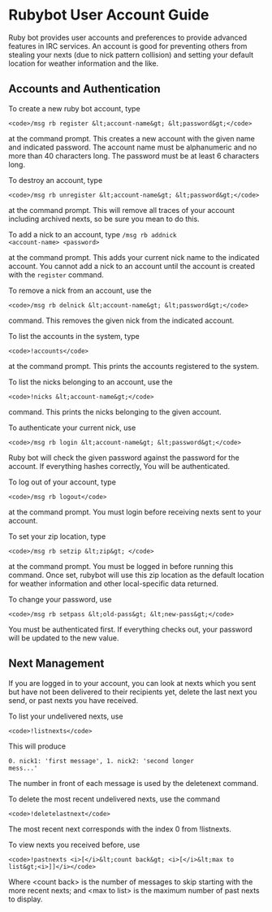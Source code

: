Rubybot User Account Guide
==========================

Ruby bot provides user accounts and preferences to provide advanced features in IRC services.  An account is good for preventing others from stealing your nexts (due to nick pattern collision) and setting your default location for weather information and the like.

Accounts and Authentication
---------------------------

To create a new ruby bot account, type

    <code>/msg rb register &lt;account-name&gt; &lt;password&gt;</code>

at the command prompt. This creates a new account with the given name and indicated password. The account name must be alphanumeric and no more than 40 characters long. The password must be at least 6 characters long.

To destroy an account, type

    <code>/msg rb unregister &lt;account-name&gt; &lt;password&gt;</code>

at the command prompt. This will remove all traces of your account including archived nexts, so be sure you mean to do this.

To add a nick to an account, type
    <code>/msg rb addnick &lt;account-name&gt; &lt;password&gt;</code>

at the command prompt. This adds your current nick name to the indicated account. You cannot add a nick to an account until the account is created with the <code>register</code> command.

To remove a nick from an account, use the

    <code>/msg rb delnick &lt;account-name&gt; &lt;password&gt;</code>

command. This removes the given nick from the indicated account.

To list the accounts in the system, type

    <code>!accounts</code>

at the command prompt. This prints the accounts registered to the system.

To list the nicks belonging to an account, use the

    <code>!nicks &lt;account-name&gt;</code>

command. This prints the nicks belonging to the given account.

To authenticate your current nick, use

    <code>/msg rb login &lt;account-name&gt; &lt;password&gt;</code>

Ruby bot will check the given password against the password for the account. If everything hashes correctly, You will be authenticated.

To log out of your account, type

    <code>/msg rb logout</code>

at the command prompt.  You must login before receiving nexts sent to your account.

To set your zip location, type

    <code>/msg rb setzip &lt;zip&gt; </code>

at the command prompt.  You must be logged in before running this command.  Once set, rubybot will use this zip location as the default location for weather information and other local-specific data returned.

To change your password, use

    <code>/msg rb setpass &lt;old-pass&gt; &lt;new-pass&gt;</code>

You must be authenticated first.  If everything checks out, your password will be updated to the new value.


Next Management
---------------

If you are logged in to your account, you can look at nexts which you sent but have not been delivered to their recipients yet, delete the last next you send, or past nexts you have received.

To list your undelivered nexts, use

    <code>!listnexts</code>

This will produce

  <code>0. nick1: 'first message', 1. nick2: 'second longer mess...'</code>

The number in front of each message is used by the deletenext command.

To delete the most recent undelivered nexts, use the command

    <code>!deletelastnext</code>

The most recent next corresponds with the index 0 from !listnexts.

To view nexts you received before, use

    <code>!pastnexts <i>[</i>&lt;count back&gt; <i>[</i>&lt;max to list&gt;<i>]]</i></code>

Where &lt;count back&gt; is the number of messages to skip starting with the more recent nexts; and &lt;max to list&gt; is the maximum number of past nexts to display.
